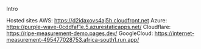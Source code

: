 Intro

Hosted sites
AWS: https://d2idaxovs4aj5h.cloudfront.net
Azure: https://purple-wave-0cddfaf1e.5.azurestaticapps.net/
Cloudflare: https://ripe-measurement-demo.pages.dev/
GoogleCloud: https://internet-measurement-495477028753.africa-south1.run.app/